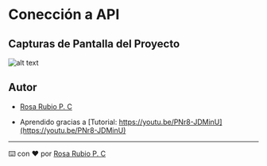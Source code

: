 # Conección a API



## Capturas de Pantalla del Proyecto


![alt text](Pelis-api.png)



## Autor

- [Rosa Rubio P. C](https://github.com/PaulinaRubioP)

- Aprendido gracias a  [Tutorial: https://youtu.be/PNr8-JDMinU](https://youtu.be/PNr8-JDMinU)


---

⌨️ con ❤️ por [Rosa Rubio P. C](https://github.com/PaulinaRubioP) 
